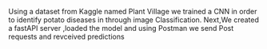 Using a dataset from Kaggle named Plant Village we trained a CNN in order to identify potato diseases in through image Classification.
Next,We created a fastAPI server ,loaded the model and using Postman we send Post requests and revceived predictions
